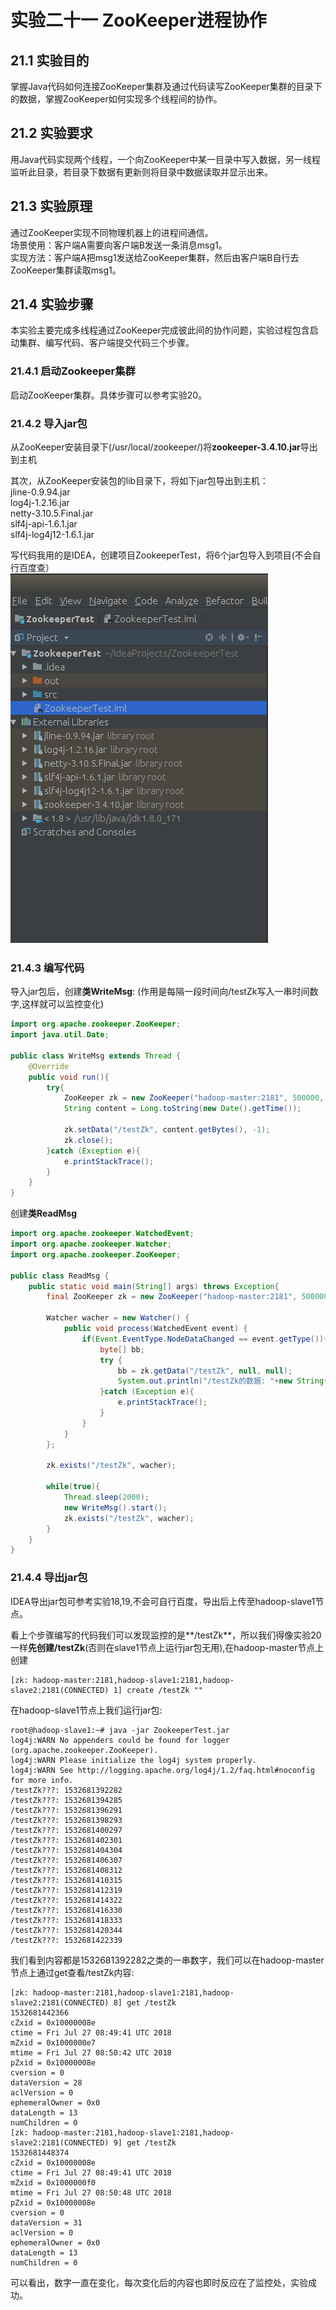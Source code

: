 ﻿# 实验二十一 ZooKeeper进程协作

## 21.1 实验目的
掌握Java代码如何连接ZooKeeper集群及通过代码读写ZooKeeper集群的目录下的数据，掌握ZooKeeper如何实现多个线程间的协作。  

## 21.2 实验要求  
用Java代码实现两个线程，一个向ZooKeeper中某一目录中写入数据，另一线程监听此目录，若目录下数据有更新则将目录中数据读取并显示出来。  

## 21.3 实验原理
通过ZooKeeper实现不同物理机器上的进程间通信。  
场景使用：客户端A需要向客户端B发送一条消息msg1。  
实现方法：客户端A把msg1发送给ZooKeeper集群，然后由客户端B自行去ZooKeeper集群读取msg1。  

## 21.4 实验步骤
本实验主要完成多线程通过ZooKeeper完成彼此间的协作问题，实验过程包含启动集群、编写代码、客户端提交代码三个步骤。  

### 21.4.1 启动Zookeeper集群
启动ZooKeeper集群。具体步骤可以参考实验20。

### 21.4.2 导入jar包
从ZooKeeper安装目录下(/usr/local/zookeeper/)将**zookeeper-3.4.10.jar**导出到主机  

其次，从ZooKeeper安装包的lib目录下，将如下jar包导出到主机：  
jline-0.9.94.jar  
log4j-1.2.16.jar  
netty-3.10.5.Final.jar  
slf4j-api-1.6.1.jar  
slf4j-log4j12-1.6.1.jar  

写代码我用的是IDEA，创建项目ZookeeperTest，将6个jar包导入到项目(不会自行百度查）　　
![图](https://raw.githubusercontent.com/chellyk/Bigdata-experiment/master/ex21/Screenshot%20from%202018-07-27%2016-56-46.png) 　　

### 21.4.3 编写代码
导入jar包后，创建**类WriteMsg**: (作用是每隔一段时间向/testZk写入一串时间数字,这样就可以监控变化)
```java
import org.apache.zookeeper.ZooKeeper;
import java.util.Date;

public class WriteMsg extends Thread {
    @Override
    public void run(){
        try{
            ZooKeeper zk = new ZooKeeper("hadoop-master:2181", 500000, null);
            String content = Long.toString(new Date().getTime());

            zk.setData("/testZk", content.getBytes(), -1);
            zk.close();
        }catch (Exception e){
            e.printStackTrace();
        }
    }
}
```  

创建**类ReadMsg**  
```java
import org.apache.zookeeper.WatchedEvent;
import org.apache.zookeeper.Watcher;
import org.apache.zookeeper.ZooKeeper;

public class ReadMsg {
    public static void main(String[] args) throws Exception{
        final ZooKeeper zk = new ZooKeeper("hadoop-master:2181", 500000, null);

        Watcher wacher = new Watcher() {
            public void process(WatchedEvent event) {
                if(Event.EventType.NodeDataChanged == event.getType()){
                    byte[] bb;
                    try {
                        bb = zk.getData("/testZk", null, null);
                        System.out.println("/testZk的数据: "+new String(bb));
                    }catch (Exception e){
                        e.printStackTrace();
                    }
                }
            }
        };

        zk.exists("/testZk", wacher);

        while(true){
            Thread.sleep(2000);
            new WriteMsg().start();
            zk.exists("/testZk", wacher);
        }
    }
}
```

### 21.4.4 导出jar包
IDEA导出jar包可参考实验18,19,不会可自行百度，导出后上传至hadoop-slave1节点。 

看上个步骤编写的代码我们可以发现监控的是**/testZk**，所以我们得像实验20一样**先创建/testZk**(否则在slave1节点上运行jar包无用),在hadoop-master节点上创建
```
[zk: hadoop-master:2181,hadoop-slave1:2181,hadoop-slave2:2181(CONNECTED) 1] create /testZk ""
```

在hadoop-slave1节点上我们运行jar包:  
```
root@hadoop-slave1:~# java -jar ZookeeperTest.jar 
log4j:WARN No appenders could be found for logger (org.apache.zookeeper.ZooKeeper).
log4j:WARN Please initialize the log4j system properly.
log4j:WARN See http://logging.apache.org/log4j/1.2/faq.html#noconfig for more info.
/testZk???: 1532681392282
/testZk???: 1532681394285
/testZk???: 1532681396291
/testZk???: 1532681398293
/testZk???: 1532681400297
/testZk???: 1532681402301
/testZk???: 1532681404304
/testZk???: 1532681406307
/testZk???: 1532681408312
/testZk???: 1532681410315
/testZk???: 1532681412319
/testZk???: 1532681414322
/testZk???: 1532681416330
/testZk???: 1532681418333
/testZk???: 1532681420344
/testZk???: 1532681422339
```
我们看到内容都是1532681392282之类的一串数字，我们可以在hadoop-master节点上通过get查看/testZk内容:  
```
[zk: hadoop-master:2181,hadoop-slave1:2181,hadoop-slave2:2181(CONNECTED) 8] get /testZk
1532681442366
cZxid = 0x10000008e
ctime = Fri Jul 27 08:49:41 UTC 2018
mZxid = 0x1000000e7
mtime = Fri Jul 27 08:50:42 UTC 2018
pZxid = 0x10000008e
cversion = 0
dataVersion = 28
aclVersion = 0
ephemeralOwner = 0x0
dataLength = 13
numChildren = 0
[zk: hadoop-master:2181,hadoop-slave1:2181,hadoop-slave2:2181(CONNECTED) 9] get /testZk
1532681448374
cZxid = 0x10000008e
ctime = Fri Jul 27 08:49:41 UTC 2018
mZxid = 0x1000000f0
mtime = Fri Jul 27 08:50:48 UTC 2018
pZxid = 0x10000008e
cversion = 0
dataVersion = 31
aclVersion = 0
ephemeralOwner = 0x0
dataLength = 13
numChildren = 0
```

可以看出，数字一直在变化，每次变化后的内容也即时反应在了监控处，实验成功。








